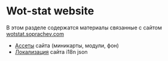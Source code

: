 # Wot-stat website

В этом разделе содержатся материалы связанные с сайтом [wotstat.soprachev.com](https://wotstat.soprachev.com)
  * [Ассеты](https://github.com/SoprachevAK/wot-stat/tree/main/site/assets) сайта (миникарты, модули, фон)
  * [Локализация](https://github.com/SoprachevAK/wot-stat/tree/main/site/localization) сайта i18n json